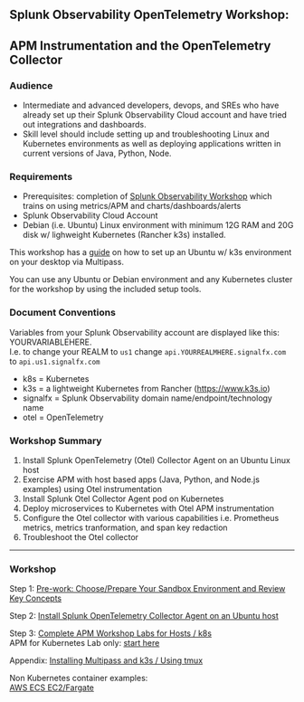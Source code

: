 ## Splunk Observability OpenTelemetry Workshop:
## APM Instrumentation and the OpenTelemetry Collector

### Audience
* Intermediate and advanced developers, devops, and SREs who have already set up their Splunk Observability Cloud account and have tried out integrations and dashboards.
* Skill level should include setting up and troubleshooting Linux and Kubernetes environments as well as deploying applications written in current versions of Java, Python, Node.

### Requirements   
* Prerequisites: completion of [Splunk Observability Workshop](https://signalfx.github.io/observability-workshop/latest/) which trains on using metrics/APM and charts/dashboards/alerts  
* Splunk Observability Cloud Account
* Debian (i.e. Ubuntu) Linux environment with minimum 12G RAM and 20G disk w/ lighweight Kubernetes (Rancher k3s) installed. 

This workshop has a [guide](./workshop-steps/1-prep.md) on how to set up an Ubuntu w/ k3s environment on your desktop via Multipass.  

You can use any Ubuntu or Debian environment and any Kubernetes cluster for the workshop by using the included setup tools.  

### Document Conventions

Variables from your Splunk Observability account are displayed like this: YOURVARIABLEHERE.   
I.e. to change your REALM to `us1` change `api.YOURREALMHERE.signalfx.com` to `api.us1.signalfx.com`  

- k8s = Kubernetes
- k3s = a lightweight Kubernetes from Rancher (https://www.k3s.io)
- signalfx = Splunk Observability domain name/endpoint/technology name
- otel = OpenTelemetry

### Workshop Summary

1. Install Splunk OpenTelemetry (Otel) Collector Agent on an Ubuntu Linux host
2. Exercise APM with host based apps (Java, Python, and Node.js examples) using Otel instrumentation
3. Install Splunk Otel Collector Agent pod on Kubernetes
4. Deploy microservices to Kubernetes with Otel APM instrumentation
5. Configure the Otel collector with various capabilities i.e. Prometheus metrics, metrics tranformation, and span key redaction
6. Troubleshoot the Otel collector

***

### Workshop

Step 1: [Pre-work: Choose/Prepare Your Sandbox Environment and Review Key Concepts](./workshop-steps/1-prep.md)  

Step 2: [Install Splunk OpenTelemetry Collector Agent on an Ubuntu host](./workshop-steps/2-otelagent.md)  

Step 3: [Complete APM Workshop Labs for Hosts / k8s ](./workshop-steps/3-workshop-labs.md)  
APM for Kubernetes Lab only: [start here](./k8s)  

Appendix: [Installing Multipass and k3s / Using tmux](./workshop-steps/4-appendix.md)

Non Kubernetes container examples:  
[AWS ECS EC2/Fargate](misc)